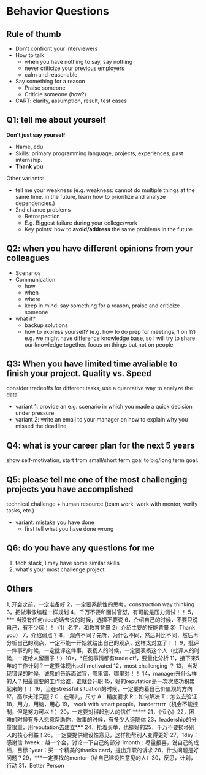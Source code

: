 # Behavior Questions

## Rule of thumb

- Don't confront your interviewers
- How to talk
  - when you have nothing to say, say nothing
  - never criticize your previous employers
  - calm and reasonable
- Say something for a reason
  - Praise someone
  - Criticie someone (how?)
- CART: clarify, assumption, result, test cases

## Q1: tell me about yourself

**Don't just say yourself**

- Name, edu
- Skills: primary programming language, projects, experiences, past internship.
- **Thank you**

Other variants:
- tell me your weakness (e.g. weakness: cannot do multiple things at the same time. in the future, learn how to prioritize and analyze dependencies.)
- 2nd chance problems
  - Retrospection
  - E.g. Biggest failure during your college/work
  - Key points: how to **avoid/address** the same problems in the future.

## Q2: when you have different opinions from your colleagues

- Scenarios
- Communication
  - how
  - when
  - where
  - keep in mind: say something for a reason, praise and criticize someone
- what if?
  - backup solutions
  - how to express yourself? (e.g. how to do prep for meetings, 1 on 1?)
e.g. we might have difference knowledge base, so I will try to share our knowledge together. focus on things but not on people

## Q3: When you have limited time avaliable to finish your project. Quality vs. Speed

consider tradeoffs for different tasks, use a quantative way to analyze the data

- variant 1: provide an e.g. scenario in which you made a quick decision under pressure
- variant 2: write an email to your manager on how to explain why you missed the deadline

## Q4: what is your career plan for the next 5 years

show self-motivation, start from small/short term goal to big/long term goal.

## Q5: please tell me one of the most challenging projects you have accomplished

technical challenge + human resource (team work, work with mentor, verify tasks, etc.)

- variant: mistake you have done
  - first tell what you have done wrong

## Q6: do you have any questions for me

1. tech stack, I may have some similar skills
2. what's your most challenge project

## Others

1, 开会之前，一定准备好 2，一定要系统性的思考，construction way thinking 3，把做事像编程一样规划 4，千万不要和面试官怼，有可能是压力测试！！ 5，\*\*\* 当没有任何nice的话去说的时候，选择不要说 6，介绍自己的时候，不要只说自己，有不少坑！！（1）名字，和教育背景 2）介绍主要的技能背景 3）Thank you） 7，介绍弱点？ 8， 观点不同？先听，为什么不同，然后对比不同，然后再分析自己的观点，一定不能一开始就给出自己的观点，这样太对立了！！ 9，批评一件事的时候，一定批评这件事，表扬人的时候，一定要表扬这个人（批评人的时候，一定给人留面子！）10*，*任何事情都有trade off，要量化分析 11，接下来5年的工作计划？一定要体现出self motivated 12，most challenging ？ 13，当发现错误的时候，诚恳的告诉面试官，哪里错，哪里对！！ 14，manager升什么样的人？把最重要的工作给谁，谁就会升职 15，好的reputation是一次次成功积累起来的！！ 16，当在stressful situation的时候，一定要向着自己价值观的方向 17，高尔夫球问题？C：在哪儿，尺寸 A：精度要求 R：如何解决 T：怎么去验证 18，用力，用脑，用心 19， work with smart people，harderrrrrr（机会不能控制，但是努力可以！）20，一定要对得起别人的信任 \*\*\*\*\* 21，《恒心》22，困难的时候有多人愿意帮助你，做事的时候，有多少人追随你 23，leadership的分量很重，用reputation去建立\*\*\* 24，抢着买单，也挺好的25，千万不要损坏别人的核心利益！26，一定要提供建设性意见，这样能帮别人变得更好 27，1day：感谢信 1week：越一个会，讨论一下自己的部分 1month：尽量报喜，说自己的成绩，目标 1year：买一个精美的thanks card，提出升职的诉求 28，什么问题是好问题？29，\*\*\*一定要找的mentor（给自己建设性意见的人）30，反思，计划，行动 31，Better Person